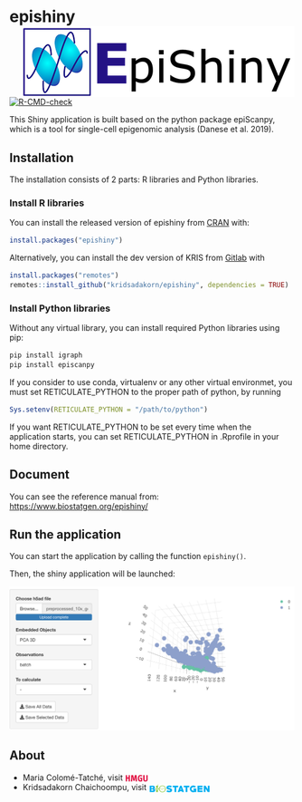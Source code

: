 
<!-- README.md is generated from README.Rmd. Please edit that file -->

# epishiny <img src="man/figures/epishiny_logo.png" align="right" />

<!-- badges: start -->

[![R-CMD-check](https://github.com/kridsadakorn/epishiny/workflows/R-CMD-check/badge.svg)](https://github.com/kridsadakorn/epishiny/actions)
<!-- badges: end -->

This Shiny application is built based on the python package epiScanpy,
which is a tool for single-cell epigenomic analysis (Danese et
al. 2019).

## Installation

The installation consists of 2 parts: R libraries and Python libraries.

### Install R libraries

You can install the released version of epishiny from
[CRAN](https://CRAN.R-project.org) with:

``` r
install.packages("epishiny")
```

Alternatively, you can install the dev version of KRIS from
[Gitlab](https://github.com/kridsadakorn/epishiny) with

``` r
install.packages("remotes")
remotes::install_github("kridsadakorn/epishiny", dependencies = TRUE)
```

### Install Python libraries

Without any virtual library, you can install required Python libraries
using pip:

``` bash
pip install igraph
pip install episcanpy
```

If you consider to use conda, virtualenv or any other virtual
environmet, you must set RETICULATE\_PYTHON to the proper path of
python, by running

``` r
Sys.setenv(RETICULATE_PYTHON = "/path/to/python")
```

If you want RETICULATE\_PYTHON to be set every time when the application
starts, you can set RETICULATE\_PYTHON in .Rprofile in your home
directory.

## Document

You can see the reference manual from:
<https://www.biostatgen.org/epishiny/>

## Run the application

You can start the application by calling the function `epishiny()`.

Then, the shiny application will be launched:

![preview](man/figures/README-fig-1.png)

## About

  - Maria Colomé-Tatché, visit
    <a href="https://www.helmholtz-muenchen.de/icb/institute/staff/staff/ma/4876/index.html" border=0 style="border:0; text-decoration:none; outline:none"><img width="42px" src="man/figures/hmgu_logo.png" align="center" /></a><br />
  - Kridsadakorn Chaichoompu, visit
    <a href="https://www.biostatgen.org/" border=0 style="border:0; text-decoration:none; outline:none"><img width="110px" src="man/figures/biostatgen_logo.png" align="center" /></a><br />
